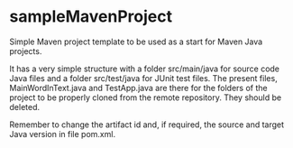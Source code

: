 # sampleMavenProject
Simple Maven project template to be used as a start for Maven Java projects.

It has a very simple structure with a folder src/main/java for source code Java files and a folder src/test/java for JUnit test files. The present files, MainWordInText.java and TestApp.java are there for the folders of the project to be properly cloned from the remote repository. They should be deleted.

Remember to change the artifact id and, if required, the source and target Java version in file pom.xml.
